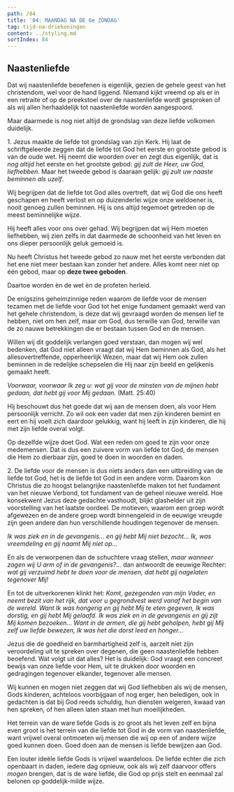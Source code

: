 ```yaml
---
path: /84
title: '84: MAANDAG NA DE 6e ZONDAG'
tag: tijd-na-driekoningen
content: ../styling.md
sortIndex: 84
---
```


## Naastenliefde

Dat wij naastenliefde beoefenen is eigenlijk, gezien de gehele geest van het christendom, wel voor de hand liggend. Niemand kijkt vreemd op als er in een retraite of op de preekstoel over de naastenliefde wordt gesproken of als wij allen herhaaldelijk tot naastenliefde worden aangespoord.

Maar daarmede is nog niet altijd de grondslag van deze liefde volkomen duidelijk.

1\. Jezus maakte de liefde tot grondslag van zijn Kerk. Hij laat de schriftgeleerde zeggen dat de liefde tot God het eerste en grootste gebod is van de oude wet. Hij neemt die woorden over en zegt dus eigenlijk, dat is _nog altijd_ het eerste en het grootste gebod: _gij zult de Heer, uw God, liefhebben_. Maar het tweede gebod is daaraan gelijk: _gij zult uw naaste beminnen als uzelf_.

Wij begrijpen dat de liefde tot God alles overtreft, dat wij God die ons heeft geschapen en heeft verlost en op duizenderlei wijze onze weldoener is, nooit genoeg zullen beminnen. Hij is ons altijd tegemoet getreden op de meest beminnelijke wijze.

Hij heeft alles voor ons over gehad. Wij begrijpen dat wij Hem moeten liefhebben, wij zien zelfs in dat daarmede de schoonheid van het leven en ons dieper persoonlijk geluk gemoeid is.

Nu heeft Christus het tweede gebod zo nauw met het eerste verbonden dat het ene niet meer bestaan kan zonder het andere. Alles komt neer niet op één gebod, maar op __deze twee geboden__.

Daartoe worden èn de wet èn de profeten herleid.

De enigszins geheimzinnige reden waarom de liefde voor de mensen tezamen met de liefde voor God tot het enige fundament gemaakt werd van het gehele christendom, is deze dat wij gevraagd worden de mensen lief te hebben, niet om hen zelf, maar om God, dus terwille van God, terwille van de zo nauwe betrekkingen die er bestaan tussen God en de mensen.

Willen wij dit goddelijk verlangen goed verstaan, dan mogen wij wel bedenken, dat God niet alleen vraagt dat wij Hem beminnen als God, als het allesovertreffende, opperheerlijk Wezen, maar dat wij Hem ook zullen beminnen in de redelijke schepselen die Hij naar zijn beeld en gelijkenis gemaakt heeft.

_Voorwaar, voorwaar Ik zeg u: wat gij voor de minsten van de mijnen hebt gedaan, dat hebt gij voor Mij gedaan._ (Matt. 25:40)

Hij beschouwt dus het goede dat wij aan de mensen doen, als voor Hem persoonlijk verricht. Zo wil ook een vader dat men zijn kinderen bemint en eert en hij voelt zich daardoor gelukkig, want hij leeft in zijn kinderen, die hij met zijn liefde overal volgt.

Op dezelfde wijze doet God. Wat een reden om goed te zijn voor onze medemensen. Dat is dus een zuivere vorm van liefde tot God, de mensen die Hem zo dierbaar zijn, goed te doen in woorden en daden.

2\. De liefde voor de mensen is dus niets anders dan een uitbreiding van de liefde tot God, het is de liefde tot God in een andere vorm. Daarom kon Christus die zo hoogst belangrijke naastenliefde maken tot het fundament van het nieuwe Verbond, tot fundament van de geheel nieuwe wereld. Hoe konsekwent Jezus deze gedachte vasthoudt, blijkt glashelder uit zijn voorstelling van het laatste oordeel. De motieven, waarom een groep wordt afgewezen en de andere groep wordt binnengeleid in de eeuwige vreugde zijn geen andere dan hun verschillende houdingen tegenover de mensen.

_Ik was ziek en in de gevangenis... en gij hebt Mij niet bezocht... Ik, was vreemdeling en gij naamt Mij niet op..._

En als de verworpenen dan de schuchtere vraag stellen, _maar wanneer zagen wij U arm of in de gevangenis?..._ dan antwoordt de eeuwige Rechter: _wat gij verzuimd hebt te doen voor de mensen, dat hebt gij nagelaten tegenover Mij!_

En tot de uitverkorenen klinkt het: _Komt, gezegenden van mijn Vader, en neemt bezit van het rijk, dat voor u gegrondvest werd vanaf het begin van de wereld. Want Ik was hongerig en gij hebt Mij te eten gegeven, Ik was dorstig, en gij hebt Mij gelaafd. Ik was ziek en in de gevangenis en gij zijt Mij komen bezoeken..._ _Want in de armen, die gij hebt geholpen, hebt gij Mij zelf uw liefde bewezen, Ik was het die dorst leed en honger..._

Jezus die de goedheid en barmhartigheid zelf is, aarzelt niet zijn veroordeling uit te spreken over degenen, die geen naastenliefde hebben beoefend. Wat volgt uit dat alles? Het is duidelijk: God vraagt een concreet bewijs van onze liefde voor Hem, uit te drukken door woorden en gedragingen tegenover elkander, tegenover alle mensen.

Wij kunnen en mogen niet zeggen dat wij God liefhebben als wij de mensen, Gods kinderen, achteloos voorbijgaan of nog erger, hen beledigen, ook in gedachten is dat bij God reeds schuldig, hun diensten weigeren, kwaad van hen spreken, of hen alleen laten staan met hun moeilijkheden.

Het terrein van de ware liefde Gods is zo groot als het leven zelf en bijna even groot is het terrein van die liefde tot God in de vorm van naastenliefde, want vrijwel overal ontmoeten wij mensen die wij op een of andere wijze goed kunnen doen. Goed doen aan de mensen is liefde bewijzen aan God.

Een louter ideële liefde Gods is vrijwel waardeloos. De liefde echter die zich openbaart in daden, iedere dag opnieuw, ook als wij zelf daarvoor offers _mogen_ brengen, dat is de ware liefde, die God op prijs stelt en eenmaal zal belonen op goddelijk-milde wijze.
